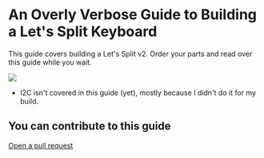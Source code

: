 <!-- DOCTOC SKIP -->

# An Overly Verbose Guide to Building a Let's Split Keyboard

This guide covers building a Let's Split v2. Order your parts and read over this guide while you wait.

![](http://i.imgur.com/yuQuNJU.jpg)

* I2C isn't covered in this guide \(yet\), mostly because I didn't do it for my build.

## You can contribute to this guide

[Open a pull request](https://github.com/nicinabox/lets-split-guide)
